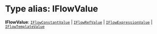 # Type alias: IFlowValue

**IFlowValue**: [`IFlowConstantValue`](/en/auto-docs/form-antd-materials/interfaces/IFlowConstantValue.md) | [`IFlowRefValue`](/en/auto-docs/form-antd-materials/interfaces/IFlowRefValue.md) | [`IFlowExpressionValue`](/en/auto-docs/form-antd-materials/interfaces/IFlowExpressionValue.md) | [`IFlowTemplateValue`](/en/auto-docs/form-antd-materials/interfaces/IFlowTemplateValue.md)
